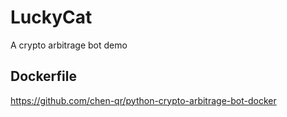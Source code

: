 # LuckyCat
A crypto arbitrage bot demo

## Dockerfile

https://github.com/chen-qr/python-crypto-arbitrage-bot-docker
